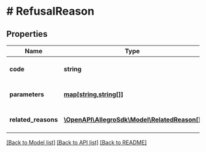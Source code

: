 # # RefusalReason

## Properties

Name | Type | Description | Notes
------------ | ------------- | ------------- | -------------
**code** | **string** | Refusal reason code. |
**parameters** | [**map[string,string[]]**](array.md) | Refusal reason parameters. | [optional]
**related_reasons** | [**\OpenAPI\AllegroSdk\Model\RelatedReason[]**](RelatedReason.md) | Related refusal reasons. | [optional]

[[Back to Model list]](../../README.md#models) [[Back to API list]](../../README.md#endpoints) [[Back to README]](../../README.md)
